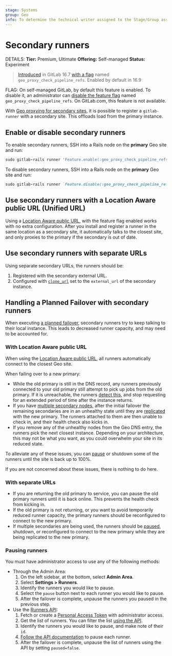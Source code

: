```yaml
---
stage: Systems
group: Geo
info: To determine the technical writer assigned to the Stage/Group associated with this page, see https://handbook.gitlab.com/handbook/product/ux/technical-writing/#assignments
---
```


# Secondary runners

DETAILS:
**Tier:** Premium, Ultimate
**Offering:** Self-managed
**Status:** Experiment

> [Introduced](https://gitlab.com/gitlab-org/gitlab/-/issues/415179) in GitLab 16.7 [with a flag](../../feature_flags.md) named `geo_proxy_check_pipeline_refs`. Enabled by default in 16.9

FLAG:
On self-managed GitLab, by default this feature is enabled.
To disable it, an administrator can [disable the feature flag](../../feature_flags.md) named `geo_proxy_check_pipeline_refs`. On GitLab.com, this feature is not available.

With [Geo proxying for secondary sites](index.md), it is possible to register a `gitlab-runner` with a secondary site. This offloads load from the primary instance.

## Enable or disable secondary runners

To enable secondary runners, SSH into a Rails node on the **primary** Geo site and run:

```ruby
sudo gitlab-rails runner 'Feature.enable(:geo_proxy_check_pipeline_refs)'
```

To disable secondary runners, SSH into a Rails node on the **primary** Geo site and run:

```ruby
sudo gitlab-rails runner `Feature.disable(:geo_proxy_check_pipeline_refs)`
```

## Use secondary runners with a Location Aware public URL (Unified URL)

Using a [Location Aware public URL](location_aware_external_url.md), with the feature flag enabled works with no extra configuration. After you install and register a runner in the same location as a secondary site, it automatically talks to the closest site, and only proxies to the primary if the secondary is out of date.

## Use secondary runners with separate URLs

Using separate secondary URLs, the runners should be:

1. Registered with the secondary external URL.
1. Configured with [`clone_url`](https://docs.gitlab.com/runner/configuration/advanced-configuration.html#how-clone_url-works) set to the `external_url` of the secondary instance.

## Handling a Planned Failover with secondary runners

When executing [a planned failover](../disaster_recovery/planned_failover.md), secondary runners try to keep talking to their local instance. This leads to decreased runner capacity, and may need to be accounted for.

### With Location Aware public URL

When using the [Location Aware public URL](location_aware_external_url.md), all runners automatically connect to the closest Geo site.

When failing over to a new primary:

- While the old primary is still in the DNS record, any runners previously connected to your old primary still attempt to pick up jobs from the old primary. If it is unreachable, the runners [detect this](https://docs.gitlab.com/runner/configuration/advanced-configuration.html#how-unhealthy_requests_limit-and-unhealthy_interval-works), and stop requesting for an extended period of time after the instance returns.
- If you have [multiple secondary nodes](../disaster_recovery/index.md#promoting-secondary-geo-replica-in-multi-secondary-configurations), after the initial failover the remaining secondaries are in an unhealthy state until they are [replicated](../disaster_recovery/index.md#step-2-initiate-the-replication-process) with the new primary. The runners attached to them are then unable to check in, and their health check also kicks in.
- If you remove any of the unhealthy nodes from the Geo DNS entry, the runners pick the next closest instance. Depending on your architecture, this may not be what you want, as you could overwhelm your site in its reduced state.

To alleviate any of these issues, you can [pause](#pausing-runners) or shutdown some of the runners until the site is back up to 100%.

If you are not concerned about these issues, there is nothing to do here.

### With separate URLs

- If you are returning the old primary to service, you can pause the old primary runners until it is back online. This prevents the health check from kicking in.
- If the old primary is not returning, or you want to avoid temporarily reduced runner capacity, the primary runners should be reconfigured to connect to the new primary.
- If multiple secondaries are being used, the runners should be [paused](#pausing-runners), shutdown, or reconfigured to connect to the new primary while they are being replicated to the new primary.

### Pausing runners

You must have administrator access to use any of the following methods:

- Through the Admin Area:
  1. On the left sidebar, at the bottom, select **Admin Area**.
  1. Select **Settings > Runners**.
  1. Identify the runners you would like to pause.
  1. Select the `pause` button next to each runner you would like to pause.
  1. After the failover is complete, unpause the runners you paused in the previous step.
- Use the [Runners API](../../../api/runners.md):
  1. Fetch or create a [Personal Access Token](../../../user/profile/personal_access_tokens.md) with administrator access.
  1. Get the list of runners. You can filter the list [using the API](../../../api/runners.md#list-all-runners).
  1. Identify the runners you would like to pause, and make note of their `id`.
  1. [Follow the API documentation](../../../api/runners.md#pause-a-runner) to pause each runner.
  1. After the failover is complete, unpause the list of runners using the API by setting `paused=false`.
